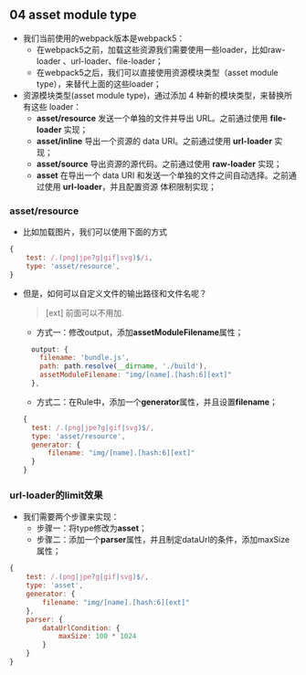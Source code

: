 ## 04 asset module type

- 我们当前使用的webpack版本是webpack5： 
  - 在webpack5之前，加载这些资源我们需要使用一些loader，比如raw-loader 、url-loader、file-loader； 
  - 在webpack5之后，我们可以直接使用资源模块类型（asset module type），来替代上面的这些loader；
- 资源模块类型(asset module type)，通过添加 4 种新的模块类型，来替换所有这些 loader： 
  - **asset/resource** 发送一个单独的文件并导出 URL。之前通过使用 **file-loader** 实现； 
  - **asset/inline** 导出一个资源的 data URI。之前通过使用 **url-loader** 实现； 
  - **asset/source** 导出资源的源代码。之前通过使用 **raw-loader** 实现； 
  - **asset** 在导出一个 data URI 和发送一个单独的文件之间自动选择。之前通过使用 **url-loader**，并且配置资源 体积限制实现；

### asset/resource

- 比如加载图片，我们可以使用下面的方式

```js
{
    test: /.(png|jpe?g|gif|svg)$/i,
    type: 'asset/resource',
}
```

- 但是，如何可以自定义文件的输出路径和文件名呢？ 

  > [ext] 前面可以不用加.

  - 方式一：修改output，添加**assetModuleFilename**属性； 

  ```js
    output: {
      filename: 'bundle.js',
      path: path.resolve(__dirname, './build'),
      assetModuleFilename: "img/[name].[hash:6][ext]"
    },
  ```

  - 方式二：在Rule中，添加一个**generator**属性，并且设置**filename**；

  ```js
  {
  	test: /.(png|jpe?g|gif|svg)$/,
  	type: 'asset/resource',
  	generator: {
  		filename: "img/[name].[hash:6][ext]"
  	}
  }
  ```

### url-loader的limit效果

- 我们需要两个步骤来实现： 
  - 步骤一：将type修改为**asset**； 
  - 步骤二：添加一个**parser**属性，并且制定dataUrl的条件，添加maxSize属性；

```js
{
	test: /.(png|jpe?g|gif|svg)$/,
	type: 'asset',
	generator: {
		filename: "img/[name].[hash:6][ext]"
	},
	parser: {
		dataUrlCondition: {
			maxSize: 100 * 1024
		}
	}
}
```

